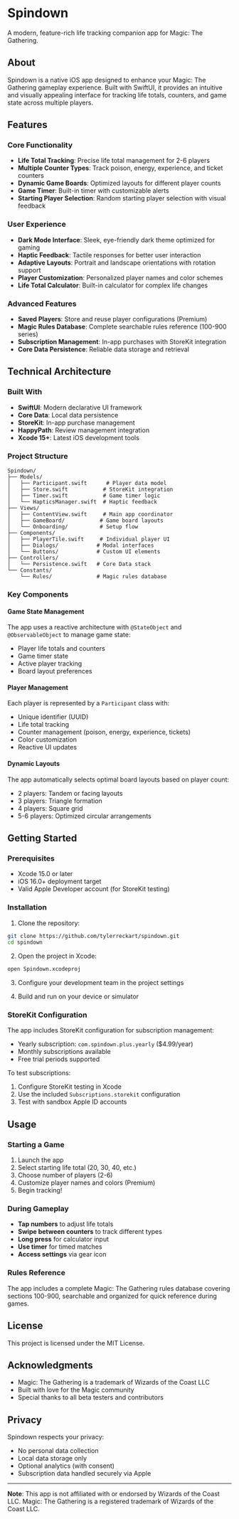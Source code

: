 # Spindown

A modern, feature-rich life tracking companion app for Magic: The Gathering.

## About

Spindown is a native iOS app designed to enhance your Magic: The Gathering gameplay experience. Built with SwiftUI, it provides an intuitive and visually appealing interface for tracking life totals, counters, and game state across multiple players.

## Features

### Core Functionality
- **Life Total Tracking**: Precise life total management for 2-6 players
- **Multiple Counter Types**: Track poison, energy, experience, and ticket counters
- **Dynamic Game Boards**: Optimized layouts for different player counts
- **Game Timer**: Built-in timer with customizable alerts
- **Starting Player Selection**: Random starting player selection with visual feedback

### User Experience
- **Dark Mode Interface**: Sleek, eye-friendly dark theme optimized for gaming
- **Haptic Feedback**: Tactile responses for better user interaction
- **Adaptive Layouts**: Portrait and landscape orientations with rotation support
- **Player Customization**: Personalized player names and color schemes
- **Life Total Calculator**: Built-in calculator for complex life changes

### Advanced Features
- **Saved Players**: Store and reuse player configurations (Premium)
- **Magic Rules Database**: Complete searchable rules reference (100-900 series)
- **Subscription Management**: In-app purchases with StoreKit integration
- **Core Data Persistence**: Reliable data storage and retrieval

## Technical Architecture

### Built With
- **SwiftUI**: Modern declarative UI framework
- **Core Data**: Local data persistence
- **StoreKit**: In-app purchase management
- **HappyPath**: Review management integration
- **Xcode 15+**: Latest iOS development tools

### Project Structure
```
Spindown/
├── Models/
│   ├── Participant.swift      # Player data model
│   ├── Store.swift           # StoreKit integration
│   ├── Timer.swift           # Game timer logic
│   └── HapticsManager.swift  # Haptic feedback
├── Views/
│   ├── ContentView.swift     # Main app coordinator
│   ├── GameBoard/           # Game board layouts
│   └── Onboarding/          # Setup flow
├── Components/
│   ├── PlayerTile.swift     # Individual player UI
│   ├── Dialogs/            # Modal interfaces
│   └── Buttons/            # Custom UI elements
├── Controllers/
│   └── Persistence.swift   # Core Data stack
└── Constants/
    └── Rules/              # Magic rules database
```

### Key Components

#### Game State Management
The app uses a reactive architecture with `@StateObject` and `@ObservableObject` to manage game state:
- Player life totals and counters
- Game timer state
- Active player tracking
- Board layout preferences

#### Player Management
Each player is represented by a `Participant` class with:
- Unique identifier (UUID)
- Life total tracking
- Counter management (poison, energy, experience, tickets)
- Color customization
- Reactive UI updates

#### Dynamic Layouts
The app automatically selects optimal board layouts based on player count:
- 2 players: Tandem or facing layouts
- 3 players: Triangle formation
- 4 players: Square grid
- 5-6 players: Optimized circular arrangements

## Getting Started

### Prerequisites
- Xcode 15.0 or later
- iOS 16.0+ deployment target
- Valid Apple Developer account (for StoreKit testing)

### Installation

1. Clone the repository:
```bash
git clone https://github.com/tylerreckart/spindown.git
cd spindown
```

2. Open the project in Xcode:
```bash
open Spindown.xcodeproj
```

3. Configure your development team in the project settings

4. Build and run on your device or simulator

### StoreKit Configuration

The app includes StoreKit configuration for subscription management:
- Yearly subscription: `com.spindown.plus.yearly` ($4.99/year)
- Monthly subscriptions available
- Free trial periods supported

To test subscriptions:
1. Configure StoreKit testing in Xcode
2. Use the included `Subscriptions.storekit` configuration
3. Test with sandbox Apple ID accounts

## Usage

### Starting a Game
1. Launch the app
2. Select starting life total (20, 30, 40, etc.)
3. Choose number of players (2-6)
4. Customize player names and colors (Premium)
5. Begin tracking!

### During Gameplay
- **Tap numbers** to adjust life totals
- **Swipe between counters** to track different types
- **Long press** for calculator input
- **Use timer** for timed matches
- **Access settings** via gear icon

### Rules Reference
The app includes a complete Magic: The Gathering rules database covering sections 100-900, searchable and organized for quick reference during games.

## License

This project is licensed under the MIT License.

## Acknowledgments

- Magic: The Gathering is a trademark of Wizards of the Coast LLC
- Built with love for the Magic community
- Special thanks to all beta testers and contributors

## Privacy

Spindown respects your privacy:
- No personal data collection
- Local data storage only
- Optional analytics (with consent)
- Subscription data handled securely via Apple

---

**Note**: This app is not affiliated with or endorsed by Wizards of the Coast LLC. Magic: The Gathering is a registered trademark of Wizards of the Coast LLC.
